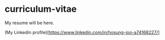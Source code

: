 # curriculum-vitae
My resume will be here.

(My Linkedin profile)[https://www.linkedin.com/in/hosung-joo-a74168227/]
